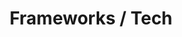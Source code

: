 ---
title: Frameworks / Tech
position: 4
description: A collection of tips and tricks for some web frameworks. For Client-Side Server-Side and mixtures of them
---